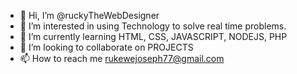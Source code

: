 - 👋 Hi, I’m @ruckyTheWebDesigner
- 👀 I’m interested in using Technology to solve real time problems.
- 🌱 I’m currently learning HTML, CSS, JAVASCRIPT, NODEJS, PHP
- 💞️ I’m looking to collaborate on PROJECTS
- 📫 How to reach me  rukewejoseph77@gmail.com

<!---
ruckyTheWebDesigner/ruckyTheWebDesigner is a ✨ special ✨ repository because its `README.md` (this file) appears on your GitHub profile.
You can click the Preview link to take a look at your changes.
--->
